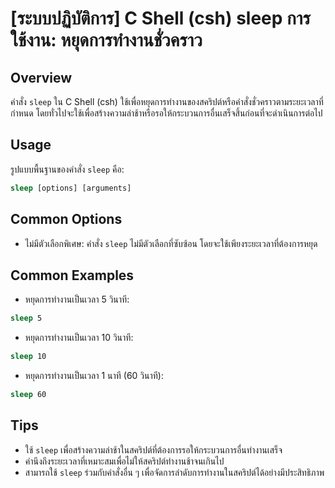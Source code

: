 # [ระบบปฏิบัติการ] C Shell (csh) sleep การใช้งาน: หยุดการทำงานชั่วคราว

## Overview
คำสั่ง `sleep` ใน C Shell (csh) ใช้เพื่อหยุดการทำงานของสคริปต์หรือคำสั่งชั่วคราวตามระยะเวลาที่กำหนด โดยทั่วไปจะใช้เพื่อสร้างความล่าช้าหรือรอให้กระบวนการอื่นเสร็จสิ้นก่อนที่จะดำเนินการต่อไป

## Usage
รูปแบบพื้นฐานของคำสั่ง `sleep` คือ:

```csh
sleep [options] [arguments]
```

## Common Options
- ไม่มีตัวเลือกพิเศษ: คำสั่ง `sleep` ไม่มีตัวเลือกที่ซับซ้อน โดยจะใช้เพียงระยะเวลาที่ต้องการหยุด

## Common Examples
- หยุดการทำงานเป็นเวลา 5 วินาที:
```csh
sleep 5
```

- หยุดการทำงานเป็นเวลา 10 วินาที:
```csh
sleep 10
```

- หยุดการทำงานเป็นเวลา 1 นาที (60 วินาที):
```csh
sleep 60
```

## Tips
- ใช้ `sleep` เพื่อสร้างความล่าช้าในสคริปต์ที่ต้องการรอให้กระบวนการอื่นทำงานเสร็จ
- คำนึงถึงระยะเวลาที่เหมาะสมเพื่อไม่ให้สคริปต์ทำงานช้าจนเกินไป
- สามารถใช้ `sleep` ร่วมกับคำสั่งอื่น ๆ เพื่อจัดการลำดับการทำงานในสคริปต์ได้อย่างมีประสิทธิภาพ